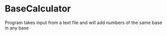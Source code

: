 # BaseCalculator
Program takes input from a text file and will add numbers of the same base in any base
